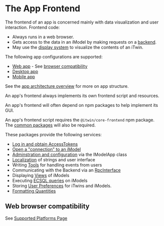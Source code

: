 # The App Frontend

The frontend of an app is concerned mainly with data visualization and user interaction. Frontend code:

- Always runs in a web browser.
- Gets access to the data in an iModel by making requests on a [backend](../backend/index.md).
- May use the [display system](../display/index.md) to visualize the contents of an iTwin.

The following app configurations are supported:

- [Web app](../App.md#web-apps) - See [browser compatibility](#web-browser-compatibility)
- [Desktop app](../App.md#desktop-apps)
- [Mobile app](../App.md#mobile-apps)

See the [app architecture overview](../SoftwareArchitecture.md) for more on app structure.

An app's frontend always implements its own frontend script and resources.

An app's frontend will often depend on npm packages to help implement its GUI.

An app's frontend script requires the `@itwin/core-frontend` npm package.
The [common packages](../common/index.md) will also be required.

These packages provide the following services:

- [Log in and obtain AccessTokens](../common/AccessToken.md)
- [Open a "connection" to an iModel](./IModelConnection.md)
- [Adminstration and configuration](./IModelApp.md) via the IModelApp class
- [Localization](./Localization.md) of strings and user interface
- Writing [Tools](./Tools.md) for handling events from users
- Communicating with the Backend via an [RpcInterface](../RpcInterface.md)
- Displaying [Views](./Views.md) of iModels
- Executing [ECSQL queries](./ExecutingECSQL.md) on iModels
- Storing [User Preferences](./Preferences.md) for iTwins and iModels.
- [Formatting Quantities](./QuantityFormatting.md)

## Web browser compatibility

See [Supported Platforms Page](../SupportedPlatforms.md#Supported-Browsers)
